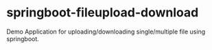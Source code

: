 # springboot-fileupload-download
Demo Application for uploading/downloading single/multiple file using springboot.
